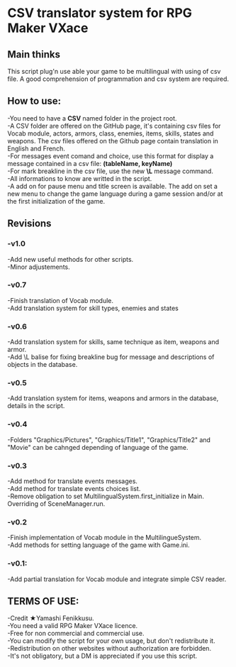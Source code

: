 # CSV translator system for RPG Maker VXace
<h2>Main thinks</h2>
This script plug'n use able your game to be multilingual with using of csv file. A good comprehension of programmation and csv system are required.<br/>

<h2>How to use:</h2>
-You need to have a <b>CSV</b> named folder in the project root.<br/>
-A CSV folder are offered on the GitHub page, it's containing csv files for Vocab module, actors, armors, class, enemies, items, skills, states and weapons. The csv files offered on the Github page contain translation in English and French.<br/>
-For messages event comand and choice, use this format for display a message contained in a csv file: <b>(tableName, keyName)</b><br/>
-For mark breakline in the csv file, use the new <b>\L</b> message command.<br/>
-All informations to know are writted in the script.<br/>
-A add on for pause menu and title screen is available. The add on set a new menu to change the game language during a game session and/or at the first initialization of the game.

<h2>Revisions</h2>
<h3>-v1.0</h3>
-Add new useful methods for other scripts.<br/>
-Minor adjustements.
<h3>-v0.7</h3>
-Finish translation of Vocab module.<br/>
-Add translation system for skill types, enemies and states<br/>
<h3>-v0.6</h3>
-Add translation system for skills, same technique as item, weapons and armor.<br/>
-Add <b></b>\L</b> balise for fixing breakline bug for message and descriptions of objects in the database.<br/>
<h3>-v0.5</h3>
-Add translation system for items, weapons and armors in the database, details in the script.<br/>
<h3>-v0.4</h3>
-Folders "Graphics/Pictures", "Graphics/Title1", "Graphics/Title2" and "Movie" can be cahnged depending of language of the game.<br/>
<h3>-v0.3</h3>
-Add method for translate events messages.<br/>
-Add method for translate events choices list.<br/>
-Remove obligation to set MultilingualSystem.first_initialize in Main. Overriding of SceneManager.run.<br/>
<h3>-v0.2</h3>
-Finish implementation of Vocab module in the MultilingueSystem.<br/>
-Add methods for setting language of the game with Game.ini.
<h3>-v0.1:</h3>
-Add partial translation for Vocab module and integrate simple CSV reader.


<h2>TERMS OF USE:</h2>
-Credit ★Yamashi Fenikkusu.<br/>
-You need a valid RPG Maker VXace licence.<br/>
-Free for non commercial and commercial use.<br/>
-You can modify the script for your own usage, but don't redistribute it.<br/>
-Redistribution on other websites without authorization are forbidden.<br/>
-It's not obligatory, but a DM is appreciated if you use this script.
